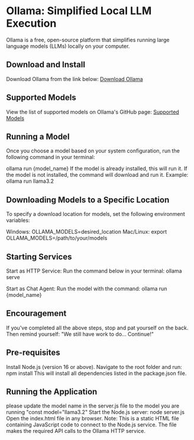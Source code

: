 # Ollama: Simplified Local LLM Execution

Ollama is a free, open-source platform that simplifies running large language models (LLMs) locally on your computer.

## Download and Install
Download Ollama from the link below:
[Download Ollama](https://ollama.com/download)

## Supported Models
View the list of supported models on Ollama's GitHub page:
[Supported Models](https://github.com/ollama/ollama?tab=readme-ov-file#model-library)

## Running a Model
Once you choose a model based on your system configuration, run the following command in your terminal:

ollama run {model_name}
If the model is already installed, this will run it.
If the model is not installed, the command will download and run it.
Example:
ollama run llama3.2

## Downloading Models to a Specific Location
To specify a download location for models, set the following environment variables:

Windows: OLLAMA_MODELS=desired_location
Mac/Linux: export OLLAMA_MODELS=/path/to/your/models

## Starting Services
Start as HTTP Service: Run the command below in your terminal:
ollama serve

Start as Chat Agent: Run the model with the command:
ollama run {model_name}

## Encouragement
If you've completed all the above steps, stop and pat yourself on the back. Then remind yourself: "We still have work to do... Continue!"

## Pre-requisites
Install Node.js (version 16 or above).
Navigate to the root folder and run:
npm install
This will install all dependencies listed in the package.json file.

## Running the Application
please update the model name in the server.js file to the model you are running
"const model="llama3.2"
Start the Node.js server:
node server.js
Open the index.html file in any browser.
Note: This is a static HTML file containing JavaScript code to connect to the Node.js service.
The file makes the required API calls to the Ollama HTTP service.
